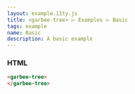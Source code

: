 ```yaml
---
layout: example.11ty.js
title: <garbee-tree> ⌲ Examples ⌲ Basic
tags: example
name: Basic
description: A basic example
---
```


<garbee-tree>
</garbee-tree>

<script type="module">
  const {directoryStructure} = await import('/dist/data/sample-directory.js');
  const {flatten} = await import('/dist/src/functions/flatten.js');
  const {ContentItem} = await import('/dist/demo/content-item.js');
  const {html} = await import('/node_modules/lit/html.js');
  const treeNode = document.querySelector('garbee-tree');

  treeNode.renderItem = (data) => {
    return html`
      <demo-content-item
        .treeItem="${data}"
      ></demo-content-item>
    `;
  };

  treeNode.content = flatten(directoryStructure);
</script>


<h3>HTML</h3>

```html
<garbee-tree>
</garbee-tree>
```
